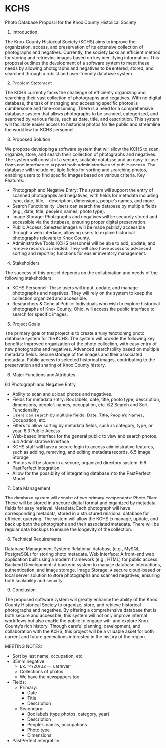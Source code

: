 # KCHS
Photo Database Proposal for the Knox County Historical Society

1. Introduction

  The Knox County Historical Society (KCHS) aims to improve the organization, access, and preservation of its extensive collection of photographs and negatives. Currently, the society lacks an efficient method for storing and retrieving images based on key identifying information. This proposal outlines the development of a software system to meet these needs by allowing photographs and negatives to be entered, stored, and searched through a robust and user-friendly database system.

2. Problem Statement

  The KCHS currently faces the challenge of efficiently organizing and searching their vast collection of photographs and negatives. With no digital database, the task of managing and accessing specific photos is cumbersome and time-consuming. There is a need for a comprehensive database system that allows photographs to be scanned, categorized, and searched by various fields, such as date, title, and description. This system will facilitate easier access to historical photos for the public and streamline the workflow for KCHS personnel.

3. Proposed Solution

  We propose developing a software system that will allow the KCHS to scan, organize, store, and search their collection of photographs and negatives. The system will consist of a secure, scalable database and an easy-to-use front-end interface to support both administrative and public access. The database will include multiple fields for sorting and searching photos, enabling users to find specific images based on various criteria.
Key Features:
  - Photograph and Negative Entry: The system will support the entry of scanned photographs and negatives, with fields for metadata including type, date, title,     - description, dimensions, people’s names, and more.
  - Search Functionality: Users can search the database by multiple fields (e.g., date, title, people’s names, photo type).
  - Image Storage: Photographs and negatives will be securely stored and accessible via the database, ensuring proper digital preservation.
  - Public Access: Selected images will be made publicly accessible through a web interface, allowing users to explore historical photographs relevant to Knox         County.
  - Administrative Tools: KCHS personnel will be able to add, update, and remove records as needed. They will also have access to advanced sorting and reporting       functions for easier inventory management.

4. Stakeholders

  The success of this project depends on the collaboration and needs of the following stakeholders:
  - KCHS Personnel: These users will input, update, and manage photographs and negatives. They will rely on the system to keep the collection organized and            accessible.
  - Researchers & General Public: Individuals who wish to explore historical photographs of Knox County, Ohio, will access the public interface to search for          specific images.

5. Project Goals

  The primary goal of this project is to create a fully functioning photo database system for the KCHS. The system will provide the following key benefits:
Improved organization of the photo collection, with easy entry of new photographs and negatives.
Advanced searchability based on multiple metadata fields.
Secure storage of the images and their associated metadata.
Public access to selected historical images, contributing to the preservation and sharing of Knox County history.

6. Major Functions and Attributes

6.1 Photograph and Negative Entry
  - Ability to scan and upload photos and negatives.
  - Fields for metadata entry: Box labels, date, title, photo type, description, dimensions, people’s names, occupation, etc.
6.2 Search and Sort Functionality
  - Users can search by multiple fields: Date, Title, People’s Names, Occupation, etc.
  - Filters to allow sorting by metadata fields, such as category, type, or year.
6.3 Public Access
  - Web-based interface for the general public to view and search photos.
6.4 Administrative Interface
  - KCHS staff will have a secure login to access administrative features, such as adding, removing, and editing metadata records.
6.5 Image Storage
  - Photos will be stored in a secure, organized directory system.
6.6 PastPerfect Integration
  - Allow for the possibility of integrating database into the PastPerfect Model

7. Data Management

  The database system will consist of two primary components:
Photo Files: These will be stored in a secure digital format and organized by metadata fields for easy retrieval.
Metadata: Each photograph will have corresponding metadata, stored in a structured relational database for efficient querying.
The system will allow the KCHS to manage, update, and back up both the photographs and their associated metadata. There will be regular data backups to ensure the longevity of the collection.

8. Technical Requirements

  Database Management System: Relational database (e.g., MySQL, PostgreSQL) for storing photo metadata.
Web Interface: A front-end web application built using a modern framework (e.g., HTML) for public access.
Backend Development: A backend system to manage database interactions, authentication, and image storage.
Image Storage: A secure cloud-based or local server solution to store photographs and scanned negatives, ensuring both scalability and security.

9. Conclusion

The proposed software system will greatly enhance the ability of the Knox County Historical Society to organize, store, and retrieve historical photographs and negatives. By offering a comprehensive database that is both secure and accessible, this system will not only improve internal workflows but also enable the public to engage with and explore Knox County’s rich history. Through careful planning, development, and collaboration with the KCHS, this project will be a valuable asset for both current and future generations interested in the history of the region.

MEETING NOTES:
- Sort by last name, occupation, etc
- 35mm negative
    - Ex. “4/20/02  — Carnival”
    - Collections of photos
    - We have the newspapers too
- Fields:
    - Primary:
        - Date
        - Title
        - Description
    - Secondary:
        - Box labels (type photos, category, year)
        - Description
        - People’s names, occupations
        - Photo type
        - Dimensions
- PastPerfect integration
